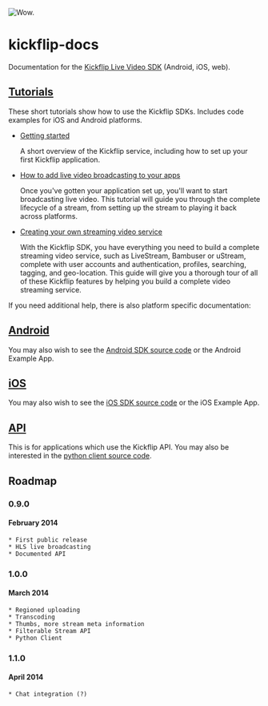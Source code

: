 ![Wow.](http://i.imgur.com/c5AZQ6v.gif)

kickflip-docs
=============

Documentation for the [Kickflip Live Video SDK](http://kickflip.io) (Android, iOS, web).

## [Tutorials](tutorials/README.md)

These short tutorials show how to use the Kickflip SDKs. Includes code examples for iOS and Android platforms.

* [Getting started](tutorials/getting_started.md)

    A short overview of the Kickflip service, including how to set up your first Kickflip application.

* [How to add live video broadcasting to your apps](tutorials/live_video.md)

   Once you've gotten your application set up, you'll want to start broadcasting live video. This tutorial will guide
   you through the complete lifecycle of a stream, from setting up the stream to playing it back across platforms.

* [Creating your own streaming video service](tutorials/cloning_livestream.md)

    With the Kickflip SDK, you have everything you need to build a complete streaming video service, such as LiveStream, Bambuser or uStream, complete with user
    accounts and authentication, profiles, searching, tagging, and geo-location. This guide will give you a
    thorough tour of all of these Kickflip features by helping you build a complete video streaming service.

If you need additional help, there is also platform specific documentation:

## [Android](android/README.md)

You may also wish to see the [Android SDK source code](https://github.com/Kickflip/kickflip-android-sdk) or the Android Example App.

## [iOS](ios/README.md)

You may also wish to see the [iOS SDK source code](https://github.com/Kickflip/kickflip-ios-sdk) or the iOS Example App.

## [API](web/README.md)

This is for applications which use the Kickflip API. You may also be interested in the [python client source code](http://github.com/Kickflip/python-kickflip).

## Roadmap

### 0.9.0
#### February 2014

    * First public release
    * HLS live broadcasting
    * Documented API

### 1.0.0
#### March 2014

    * Regioned uploading
    * Transcoding
    * Thumbs, more stream meta information
    * Filterable Stream API
    * Python Client

### 1.1.0
#### April 2014

    * Chat integration (?)
